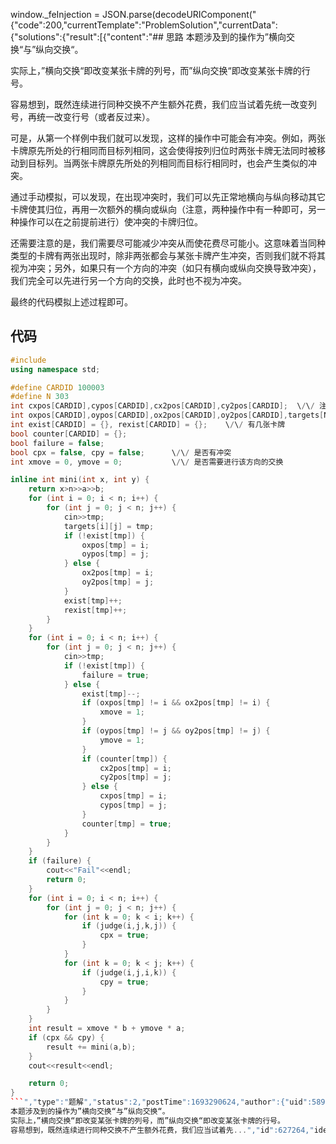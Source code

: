 window._feInjection = JSON.parse(decodeURIComponent("{"code":200,"currentTemplate":"ProblemSolution","currentData":{"solutions":{"result":[{"content":"## 思路
本题涉及到的操作为”横向交换“与”纵向交换“。

实际上，”横向交换“即改变某张卡牌的列号，而”纵向交换“即改变某张卡牌的行号。

容易想到，既然连续进行同种交换不产生额外花费，我们应当试着先统一改变列号，再统一改变行号（或者反过来）。

可是，从第一个样例中我们就可以发现，这样的操作中可能会有冲突。例如，两张卡牌原先所处的行相同而目标列相同，这会使得按列归位时两张卡牌无法同时被移动到目标列。当两张卡牌原先所处的列相同而目标行相同时，也会产生类似的冲突。

通过手动模拟，可以发现，在出现冲突时，我们可以先正常地横向与纵向移动其它卡牌使其归位，再用一次额外的横向或纵向（注意，两种操作中有一种即可，另一种操作可以在之前提前进行）使冲突的卡牌归位。

还需要注意的是，我们需要尽可能减少冲突从而使花费尽可能小。这意味着当同种类型的卡牌有两张出现时，除非两张都会与某张卡牌产生冲突，否则我们就不将其视为冲突；另外，如果只有一个方向的冲突（如只有横向或纵向交换导致冲突），我们完全可以先进行另一个方向的交换，此时也不视为冲突。

最终的代码模拟上述过程即可。

## 代码
```c++
#include 
using namespace std;

#define CARDID 100003
#define N 303
int cxpos[CARDID],cypos[CARDID],cx2pos[CARDID],cy2pos[CARDID];	\/\/ 注意：x 纵向，y 横向。
int oxpos[CARDID],oypos[CARDID],ox2pos[CARDID],oy2pos[CARDID],targets[N][N];	\/\/ 卡牌的原先位置
int exist[CARDID] = {}, rexist[CARDID] = {};	\/\/ 有几张卡牌
bool counter[CARDID] = {};
bool failure = false;
bool cpx = false, cpy = false;		\/\/ 是否有冲突
int xmove = 0, ymove = 0;			\/\/ 是否需要进行该方向的交换

inline int mini(int x, int y) {
	return x>n>>a>>b;
	for (int i = 0; i < n; i++) {
		for (int j = 0; j < n; j++) {
			cin>>tmp;
			targets[i][j] = tmp;
			if (!exist[tmp]) {
				oxpos[tmp] = i;
				oypos[tmp] = j;
			} else {
				ox2pos[tmp] = i;
				oy2pos[tmp] = j;
			}
			exist[tmp]++;
			rexist[tmp]++;
		}
	}
	for (int i = 0; i < n; i++) {
		for (int j = 0; j < n; j++) {
			cin>>tmp;
			if (!exist[tmp]) {
				failure = true;
			} else {
				exist[tmp]--;
				if (oxpos[tmp] != i && ox2pos[tmp] != i) {
					xmove = 1;
				}
				if (oypos[tmp] != j && oy2pos[tmp] != j) {
					ymove = 1;
				}
				if (counter[tmp]) {
					cx2pos[tmp] = i;
					cy2pos[tmp] = j;
				} else {
					cxpos[tmp] = i;
					cypos[tmp] = j;
				}
				counter[tmp] = true;
			}
		}
	}
	if (failure) {
		cout<<"Fail"<<endl;
		return 0;
	}
	for (int i = 0; i < n; i++) {
		for (int j = 0; j < n; j++) {
			for (int k = 0; k < i; k++) {
				if (judge(i,j,k,j)) {
					cpx = true;
				}
			}
			for (int k = 0; k < j; k++) {
				if (judge(i,j,i,k)) {
					cpy = true;
				}
			}
		}
	}
	int result = xmove * b + ymove * a;
	if (cpx && cpy) {
		result += mini(a,b);
	}
	cout<<result<<endl;

	return 0;
}
```","type":"题解","status":2,"postTime":1693290624,"author":{"uid":589961,"name":"steambird","slogan":"风生水起，无限可能","badge":null,"isAdmin":false,"isBanned":false,"color":"Red","ccfLevel":0,"background":""},"thumbUp":5,"commentCount":4,"currentUserVoteType":0,"contentDescription":"思路
本题涉及到的操作为”横向交换“与”纵向交换“。
实际上，”横向交换“即改变某张卡牌的列号，而”纵向交换“即改变某张卡牌的行号。
容易想到，既然连续进行同种交换不产生额外花费，我们应当试着先...","id":627264,"identifier":"p2200-ti-jie","title":"P2200 题解"}],"perPage":10,"count":1},"problem":{"pid":"P2200","title":"炉石collection","difficulty":0,"fullScore":100,"type":"P"},"acceptSolution":true},"currentTitle":"题解","currentTheme":{"id":559,"header":{"imagePath":"https:\/\/s2.ax1x.com\/2019\/08\/01\/ea5j4H.jpg","color":[[225,75,120,1],[23,208,180,1]],"blur":0,"brightness":-63,"degree":244,"repeat":0,"position":[50,17],"size":[1,1],"type":1,"__CLASS_NAME":"Luogu\DataClass\User\ThemeConfig\HeaderFooterConfig"},"sideNav":{"logoBackgroundColor":[23,208,180,1],"color":[255,64,122,1],"invertColor":false,"__CLASS_NAME":"Luogu\DataClass\User\ThemeConfig\SideNavConfig"},"footer":{"imagePath":"https:\/\/s2.ax1x.com\/2019\/08\/01\/ea5j4H.jpg","color":[[225,75,120,1],[23,208,180,1]],"blur":0,"brightness":-2,"degree":0,"repeat":0,"position":[38,73],"size":[0,0],"type":1,"__CLASS_NAME":"Luogu\DataClass\User\ThemeConfig\HeaderFooterConfig"}},"currentTime":1694599182,"currentUser":{"followingCount":0,"followerCount":0,"ranking":null,"eloValue":null,"blogAddress":null,"unreadMessageCount":0,"unreadNoticeCount":0,"uid":570994,"name":"kkRookie","slogan":"","badge":null,"isAdmin":false,"isBanned":false,"color":"Gray","ccfLevel":0,"background":"","verified":true}}"));window._feConfigVersion=1694162564;window._tagVersion=1694594997;